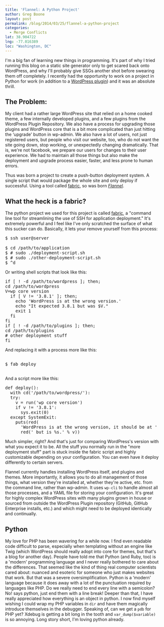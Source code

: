```yaml
---
title: 'Flannel: A Python Project'
author: Greg Boone
layout: post
permalink: /blog/2014/03/25/flannel-a-python-project
categories:
  - Merge Conflicts
lat: 38.904722
lng: -77.016389
loc: "Washington, DC"
---
```

I'm a big fan of learning new things in programming. It's part of
why I tried running this blog on a static site generator only to get scared back
onto WordPress, and why I'll probably give SSGs another shot before swearing
them off completely. I recently had the opportunity to work on a project in
Python for work (in addition to a [WordPress plugin][1]) and it was an absolute
thrill.

## The Problem:

My client had a rather large WordPress site that relied on a home cooked theme,
a few internally developed plugins, and a few plugins from the WordPress Plugin
Repository. We also have a process for upgrading those plugins and WordPress
core that is a bit more complicated than just hitting the &#8216;upgrade' button
in wp-admin. We also have a lot of users, not just registered users, but people
who visit our website, too, who do not want the site going down, stop working,
or unexpectedly changing dramatically. That is, we're not facebook, we prepare
our users for changes to their user experience. We had to maintain all those
things but also make the deployment and upgrade process easier, faster, and less
prone to human errors.  

<!--more-->

Thus was born a project to create a push-button deployment system. A single
script that would package the whole site and only deploy if successful. Using a
tool called [fabric][2], so was born *[Flannel][3]*.

## What the heck is a fabric?

The python project we used for this project is called [fabric][4], a "command
line tool for streamlining the use of SSH for application deployment." It's
extremely powerful and I feel like I've only scratched the surface of what this
sucker can do. Basically, it lets your remove yourself from this process:

<pre>
$ ssh user@server

$ cd /path/to/application
$ # sudo ./deployment-script.sh
$ # sudo ./other-deployment-script.sh
$ ^d
</pre>

Or writing shell scripts that look like this:

<pre>
if [ ! -d /path/to/wordpress ]; then;
cd /path/to/wordpress
V=wp core version
  if [ V != &#039;3.8.1&#039; ]; then;
    echo &#039;WordPress is at the wrong version.&#039;
    echo "It expected 3.8.1 but was $V."
    exit 1
  fi
fi
if [ ! -d /path/to/plugins ]; then;
cd /path/to/plugins
# other deployment stuff
fi
</pre>

And replacing it with a process more like this:

<pre>

$ fab deploy

</pre>

And a script more like this:

<pre>
def deploy():
  with cd('/path/to/wordpress/'):
  try:
    v = run('wp core version')
    if v != '3.8.1':
      sys.exit(0)
  except SystemExit:
    puts(red(
      'WordPress is at the wrong version, it should be at ' + cyan('3.8.3') +
      red(' but is %s.' % v))
</pre>

Much simpler, right? And that's just for comparing WordPress's version with what
you expect it to be. All the stuff you normally run in the "more deployment
stuff" part is stuck inside the fabric script and highly customizable depending
on your configuration. You can even have it deploy differently to certain servers.

Flannel currently handles installing WordPress itself, and plugins and themes.
More importantly, it allows you to do all management of those things, what
version they're installed at, whether they're active, etc. from the command
line, rather than wp-admin. It uses `wp-cli` to handle almost all those
processes, and a YAML file for storing your configuration. It's great for highly
complex WordPress sites with many plugins grown in house or sourced from outside
the WordPress Plugin repository (GitHub, GitHub Enterprise installs, etc.) and
which might need to be deployed identically and continually.

## Python

My love for PHP has been wavering for a while now. I find even readable code
difficult to parse, especially when templating without an engine like Twig
(which WordPress should really adopt into core for themes, but that's a blog for
another day). People have told me that Python (and Ruby, too) is a 'modern'
programming language and I never really bothered to care about the differences.
That seemed like the kind of thing real computer scientists cared about: nuanced
and esoteric for someone who just makes websites that work. But that was a
severe oversimplification. Python is a &#8216;modern' language because it does
away with a lot of the punctuation required by languages like PHP. Do we really
need to end every line with a semicolon? No! says python, just end them with a
line break! Deeper than that, I have really appreciated how everything is an
object in python. I now find myself wishing I could wrap my PHP variables in
`dir` and have them magically introduce themselves in the debugger. Speaking of,
can we get a `pdb` for PHP yet? Xdebug is getting a bit long in the tooth and
`var_dump($variable)` is so annoying. Long story short, I'm loving python already.

 [1]: http://github.com/gboone/open-graph-control
 [2]: http://fabfile.org
 [3]: http://github.com/gboone/flannel
 [4]: http://docs.fabfile.org/en/1.8/
